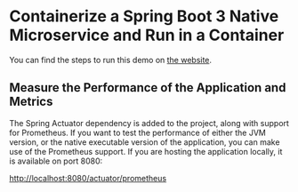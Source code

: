# Containerize a Spring Boot 3 Native Microservice and Run in a Container

You can find the steps to run this demo on [the website](https://www.graalvm.org/latest/reference-manual/native-image/guides/containerise-native-executable-and-run-in-docker-container/).

## Measure the Performance of the Application and Metrics

The Spring Actuator dependency is added to the project, along with support for Prometheus.
If you want to test the performance of either the JVM version, or the native executable version of the application, you can make use of the Prometheus support.
If you are hosting the application locally, it is available on port 8080:

[http://localhost:8080/actuator/prometheus](http://localhost:8080/actuator/prometheus)